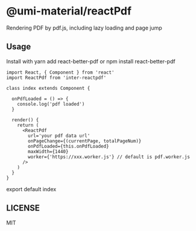 # @umi-material/reactPdf

Rendering PDF by pdf.js, including lazy loading and page jump

## Usage

Install with yarn add react-better-pdf or npm install react-better-pdf

    import React, { Component } from 'react'
    import ReactPdf from 'inter-reactpdf'

    class index extends Component {

      onPdfLoaded = () => {
        console.log('pdf loaded')
      }

      render() {
        return (
          <ReactPdf
            url='your pdf data url'
            onPageChange={(currentPage, totalPageNum)}
            onPdfLoaded={this.onPdfLoaded}
            maxWidth={1440}
            worker={'https://xxx.worker.js'} // default is pdf.worker.js
          />
        )
      }
    }

export default index

## LICENSE

MIT
